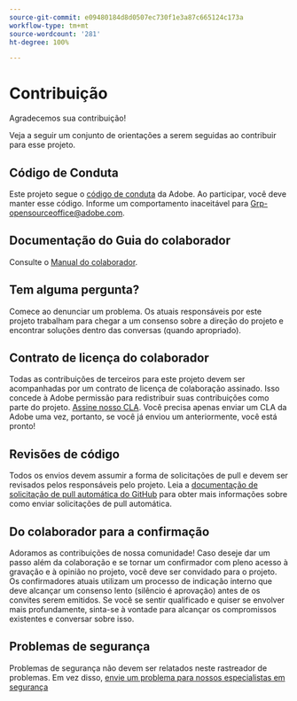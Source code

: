 ```yaml
---
source-git-commit: e09480184d8d0507ec730f1e3a87c665124c173a
workflow-type: tm+mt
source-wordcount: '281'
ht-degree: 100%

---
```

# Contribuição

Agradecemos sua contribuição!

Veja a seguir um conjunto de orientações a serem seguidas ao contribuir para esse projeto.

## Código de Conduta

Este projeto segue o [código de conduta](code-of-conduct.md) da Adobe. Ao participar,
você deve manter esse código. Informe um comportamento inaceitável para
[Grp-opensourceoffice@adobe.com](mailto:Grp-opensourceoffice@adobe.com).

## Documentação do Guia do colaborador

Consulte o [Manual do colaborador](https://experienceleague.adobe.com/docs/contributor/contributor-guide/introduction.html?lang=pt-BR).

## Tem alguma pergunta?

Comece ao denunciar um problema. Os atuais responsáveis por este projeto trabalham para chegar
a um consenso sobre a direção do projeto e encontrar soluções dentro das conversas 
(quando apropriado).

## Contrato de licença do colaborador

Todas as contribuições de terceiros para este projeto devem ser acompanhadas por um contrato de licença
de colaboração assinado. Isso concede à Adobe permissão para redistribuir suas contribuições
como parte do projeto. [Assine nosso CLA](http://opensource.adobe.com/cla.html). Você
precisa apenas enviar um CLA da Adobe uma vez, portanto, se você já enviou um anteriormente,
você está pronto!

## Revisões de código

Todos os envios devem assumir a forma de solicitações de pull
e devem ser revisados pelos responsáveis pelo projeto. Leia a [documentação de solicitação de pull automática do GitHub](https://docs.github.com/pt/pull-requests/collaborating-with-pull-requests/proposing-changes-to-your-work-with-pull-requests/about-pull-requests)
para obter mais informações sobre como enviar solicitações de pull automática.

<!--
Lastly, please follow the [pull request template](PULL_REQUEST_TEMPLATE.md) when
submitting a pull request!
-->

## Do colaborador para a confirmação

Adoramos as contribuições de nossa comunidade! Caso deseje dar um passo além da colaboração
e se tornar um confirmador com pleno acesso à gravação e à opinião no projeto, você
deve ser convidado para o projeto. Os confirmadores atuais utilizam um processo de indicação interno
que deve alcançar um consenso lento (silêncio é aprovação) antes
de os convites serem emitidos. Se você se sentir qualificado e quiser se envolver mais profundamente,
sinta-se à vontade para alcançar os compromissos existentes e conversar sobre isso.

## Problemas de segurança

Problemas de segurança não devem ser relatados neste rastreador de problemas. Em vez disso, [envie um problema para nossos especialistas em segurança](https://helpx.adobe.com/br/security/alertus.html)
